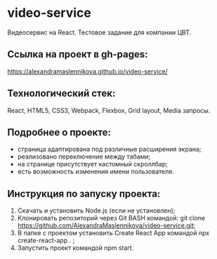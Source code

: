 # video-service
Видеосервис на React. Тестовое задание для компании ЦВТ.

## Ссылка на проект в gh-pages:
https://alexandramaslennikova.github.io/video-service/

## Технологический стек:
React, HTML5, CSS3, Webpack, Flexbox, Grid layout, Media запросы.

## Подробнее о проекте:
* страница адаптирована под различные расширения экрана;
* реализовано переключение между табами;
* на странице присутствует кастомный скроллбар;
* есть возможность изменения имени пользователя.

## Инструкция по запуску проекта:
1. Скачать и установить Node.js (если не установлен);
2. Клонировать репозиторий через Git BASH командой: 
git clone https://github.com/AlexandraMaslennikova/video-service.git;
3. В папке с проектом установить Create React App командой npx create-react-app . ;
4. Запустить проект командой npm start.